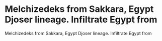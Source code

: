 # Melchizedeks from Sakkara, Egypt Djoser lineage. Infiltrate Egypt from

Melchizedeks from Sakkara, Egypt Djoser lineage. Infiltrate Egypt from